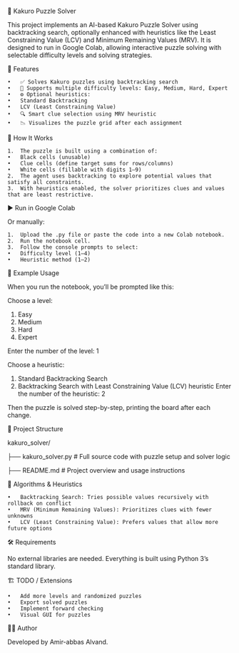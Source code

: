 🧠 Kakuro Puzzle Solver

This project implements an AI-based Kakuro Puzzle Solver using backtracking search, optionally enhanced with heuristics like the Least Constraining Value (LCV) and Minimum Remaining Values (MRV). It is designed to run in Google Colab, allowing interactive puzzle solving with selectable difficulty levels and solving strategies.

📌 Features

	•	✅ Solves Kakuro puzzles using backtracking search
	•	🧩 Supports multiple difficulty levels: Easy, Medium, Hard, Expert
	•	⚙️ Optional heuristics:
	•	Standard Backtracking
	•	LCV (Least Constraining Value)
	•	🔍 Smart clue selection using MRV heuristic
	•	📉 Visualizes the puzzle grid after each assignment

🧱 How It Works

	1.	The puzzle is built using a combination of:
	•	Black cells (unusable)
	•	Clue cells (define target sums for rows/columns)
	•	White cells (fillable with digits 1–9)
	2.	The agent uses backtracking to explore potential values that satisfy all constraints.
	3.	With heuristics enabled, the solver prioritizes clues and values that are least restrictive.

▶️ Run in Google Colab

Or manually:

	1.	Upload the .py file or paste the code into a new Colab notebook.
	2.	Run the notebook cell.
	3.	Follow the console prompts to select:
	•	Difficulty level (1–4)
	•	Heuristic method (1–2)

🧪 Example Usage


When you run the notebook, you’ll be prompted like this:


Choose a level:

1. Easy
2. Medium
3. Hard
4. Expert

Enter the number of the level: 1

Choose a heuristic:
1. Standard Backtracking Search
2. Backtracking Search with Least Constraining Value (LCV) heuristic
Enter the number of the heuristic: 2

Then the puzzle is solved step-by-step, printing the board after each change.

📁 Project Structure

kakuro_solver/

├── kakuro_solver.py   # Full source code with puzzle setup and solver logic

├── README.md          # Project overview and usage instructions

🧠 Algorithms & Heuristics

	•	Backtracking Search: Tries possible values recursively with rollback on conflict
	•	MRV (Minimum Remaining Values): Prioritizes clues with fewer unknowns
	•	LCV (Least Constraining Value): Prefers values that allow more future options

🛠 Requirements

No external libraries are needed. Everything is built using Python 3’s standard library.

🏗️ TODO / Extensions

	•	Add more levels and randomized puzzles
	•	Export solved puzzles
	•	Implement forward checking
	•	Visual GUI for puzzles

👨‍💻 Author

Developed by Amir-abbas Alvand.
